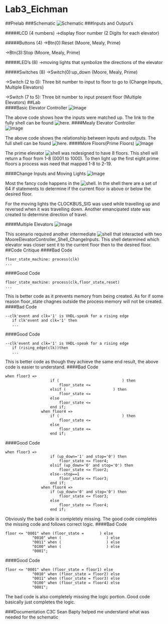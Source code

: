 Lab3_Eichman
============
##Prelab
###Schematic
![Schematic](https://raw.github.com/DanielEichman/Lab3_Eichman/master/Schematic.jpg)
###Inputs and Output’s

#####LCD (4 numbers)
->display floor number (2 Digits for each elevator)

#####Buttons (4)
->Btn(0):Reset (Moore, Mealy, Prime)

->Btn(3):Stop (Moore, Mealy, Prime)


#####LED’s (8)
->moving lights that symbolize the directions of the elevator 

#####Switches (8)
->Switch(0):up_down (Moore, Mealy, Prime)

->Switch (2 to 0): Three bit number to input to floor to go to (Change Inputs, Multiple Elevators)

->Switch (7 to 5): Three bit number to input present floor (Multiple Elevators) 
##Lab	
####Basic Elevator Controller
![Image](https://raw.github.com/DanielEichman/Lab3_Eichman/master/Basic_Moore.JPG)

The above code shows how the inputs were matched up. The link to the fully shell can be found ![here](https://github.com/DanielEichman/Lab3_Eichman/blob/master/MooreElevatorController_Shell.vhd).
####Mealy Elevator Controller	
![Image](https://raw.github.com/DanielEichman/Lab3_Eichman/master/Basic_Mealy.JPG)

The above code shows the relationship between inputs and outputs. The full shell can be found ![here](https://github.com/DanielEichman/Lab3_Eichman/blob/master/MealyElevatorController_Shell.vhd).
####More Floors(Prime Floors)
![Image](https://raw.github.com/DanielEichman/Lab3_Eichman/master/Prime_Elevator.JPG)

The prime elevator ![shell](https://github.com/DanielEichman/Lab3_Eichman/blob/master/MooreElevatorController_Shell_Prime.vhd) was redesigned to have 8 floors. This shell will return a floor from 1-8 (0001 to 1000). To then light up the first eight prime floors a process was need that mapped 1-8 to 2-19. 

####Change Inputs and Moving Lights
![Image](https://raw.github.com/DanielEichman/Lab3_Eichman/master/Change_Inputs.JPG)

Most the fancy code happens in the ![shell](https://github.com/DanielEichman/Lab3_Eichman/blob/master/MooreElevatorController_Shell_ChangeInputs.vhd). In the shell there are a set of 64 if statements to determine if the current floor is above or below the desired floor. 

For the moving lights the CLOCKBUS_SIG  was used while travelling up and reversed when it was travelling down. Another emancipated state was created to determine direction of travel. 

####Multiple Elevators
![Image](https://raw.github.com/DanielEichman/Lab3_Eichman/master/Two_Elavators.JPG)

This scenario required another intermediate ![shell](https://github.com/DanielEichman/Lab3_Eichman/blob/master/Two_Elavators.vhd) that interacted with two MooreElevatorController_Shell_ChangeInputs. This shell determined which elevator was closer sent it to the current floor then to the desired floor. 
##Code Critique 
####Bad Code
```
floor_state_machine: process(clk)
...
```
####Good Code
```
floor_state_machine: process(clk,floor_state,reset)
...
```
This is better code as it prevents memory from being created. As for if some reason floor_state chagnes outside the process memory will not be created.
####Bad Code
```
--clk'event and clk='1' is VHDL-speak for a rising edge
   if clk'event and clk='1' then
   ...
```
####Good Code
```
--clk'event and clk='1' is VHDL-speak for a rising edge
   if (rising_edge(clk))then
   ...
```
This is better code as though they achieve the same end result, the above code is easier to understand. 
####Bad Code
```
when floor3 =>
					if (							) then 
						floor_state <= 
					elsif (						) then 
						floor_state <= 	
					else
						floor_state <= 	
					end if;
				when floor4 =>
					if (							) then 
						floor_state <= 	
					else 
						floor_state <= 	
					end if;
```
####Good Code
```
when floor3 =>
					if (up_down='1' and stop='0') then 
						floor_state <= floor4;
					elsif (up_down='0' and stop='0') then 
						floor_state <= floor2;	
					else--stop==1
						floor_state <= floor3;
					end if;
				when floor4 =>
					if (up_down='0' and stop='0') then 
						floor_state <= floor3;	
					else 
						floor_state <= floor4;	
					end if;
```
Obviously the bad code is completely missing. The good code completes the missing code and follows correct logic.
####Bad Code
```
floor <= "0001" when (floor_state =       ) else
			"0010" when (                    ) else
			"0011" when (                    ) else
			"0100" when (                    ) else
			"0001";
```
####Good Code
```
floor <= "0001" when (floor_state = floor1) else
			"0010" when (floor_state = floor2) else
			"0011" when (floor_state = floor3) else
			"0100" when (floor_state = floor4) else
			"0001";
```
The bad code is also completely missing the logic portion. Good code basically just completes the logic.

###Documentation
C3C Sean Bapty helped me understand what was needed for the schematic
